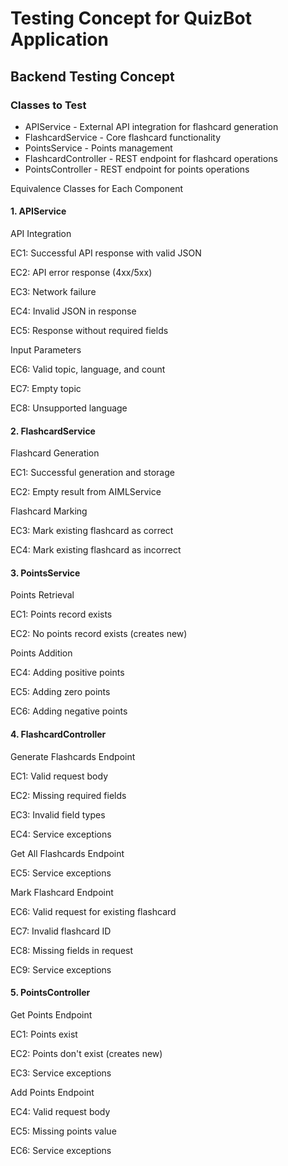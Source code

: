 # Testing Concept for QuizBot Application

## Backend Testing Concept
### Classes to Test

- APIService - External API integration for flashcard generation
- FlashcardService - Core flashcard functionality
- PointsService - Points management
- FlashcardController - REST endpoint for flashcard operations
- PointsController - REST endpoint for points operations

Equivalence Classes for Each Component

#### 1. APIService

API Integration

EC1: Successful API response with valid JSON

EC2: API error response (4xx/5xx)

EC3: Network failure

EC4: Invalid JSON in response

EC5: Response without required fields


Input Parameters

EC6: Valid topic, language, and count

EC7: Empty topic

EC8: Unsupported language


#### 2. FlashcardService

Flashcard Generation

EC1: Successful generation and storage

EC2: Empty result from AIMLService


Flashcard Marking

EC3: Mark existing flashcard as correct 

EC4: Mark existing flashcard as incorrect


#### 3. PointsService

Points Retrieval

EC1: Points record exists

EC2: No points record exists (creates new)

Points Addition

EC4: Adding positive points

EC5: Adding zero points

EC6: Adding negative points


#### 4. FlashcardController

Generate Flashcards Endpoint

EC1: Valid request body

EC2: Missing required fields

EC3: Invalid field types

EC4: Service exceptions

Get All Flashcards Endpoint

EC5: Service exceptions


Mark Flashcard Endpoint

EC6: Valid request for existing flashcard

EC7: Invalid flashcard ID

EC8: Missing fields in request

EC9: Service exceptions

#### 5. PointsController

Get Points Endpoint

EC1: Points exist

EC2: Points don't exist (creates new)

EC3: Service exceptions


Add Points Endpoint

EC4: Valid request body

EC5: Missing points value

EC6: Service exceptions
